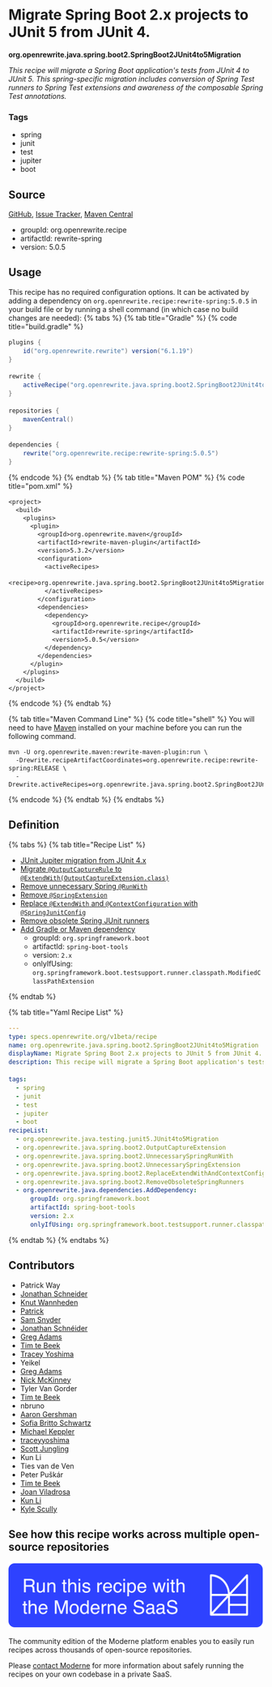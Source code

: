 # Migrate Spring Boot 2.x projects to JUnit 5 from JUnit 4.

**org.openrewrite.java.spring.boot2.SpringBoot2JUnit4to5Migration**

_This recipe will migrate a Spring Boot application's tests from JUnit 4 to JUnit 5. This spring-specific migration includes conversion of Spring Test runners to Spring Test extensions and awareness of the composable Spring Test annotations._

### Tags

* spring
* junit
* test
* jupiter
* boot

## Source

[GitHub](https://github.com/openrewrite/rewrite-spring/blob/main/src/main/resources/META-INF/rewrite/spring-boot-24.yml), [Issue Tracker](https://github.com/openrewrite/rewrite-spring/issues), [Maven Central](https://central.sonatype.com/artifact/org.openrewrite.recipe/rewrite-spring/5.0.5/jar)

* groupId: org.openrewrite.recipe
* artifactId: rewrite-spring
* version: 5.0.5


## Usage

This recipe has no required configuration options. It can be activated by adding a dependency on `org.openrewrite.recipe:rewrite-spring:5.0.5` in your build file or by running a shell command (in which case no build changes are needed): 
{% tabs %}
{% tab title="Gradle" %}
{% code title="build.gradle" %}
```groovy
plugins {
    id("org.openrewrite.rewrite") version("6.1.19")
}

rewrite {
    activeRecipe("org.openrewrite.java.spring.boot2.SpringBoot2JUnit4to5Migration")
}

repositories {
    mavenCentral()
}

dependencies {
    rewrite("org.openrewrite.recipe:rewrite-spring:5.0.5")
}
```
{% endcode %}
{% endtab %}
{% tab title="Maven POM" %}
{% code title="pom.xml" %}
```markup
<project>
  <build>
    <plugins>
      <plugin>
        <groupId>org.openrewrite.maven</groupId>
        <artifactId>rewrite-maven-plugin</artifactId>
        <version>5.3.2</version>
        <configuration>
          <activeRecipes>
            <recipe>org.openrewrite.java.spring.boot2.SpringBoot2JUnit4to5Migration</recipe>
          </activeRecipes>
        </configuration>
        <dependencies>
          <dependency>
            <groupId>org.openrewrite.recipe</groupId>
            <artifactId>rewrite-spring</artifactId>
            <version>5.0.5</version>
          </dependency>
        </dependencies>
      </plugin>
    </plugins>
  </build>
</project>
```
{% endcode %}
{% endtab %}

{% tab title="Maven Command Line" %}
{% code title="shell" %}
You will need to have [Maven](https://maven.apache.org/download.cgi) installed on your machine before you can run the following command.

```shell
mvn -U org.openrewrite.maven:rewrite-maven-plugin:run \
  -Drewrite.recipeArtifactCoordinates=org.openrewrite.recipe:rewrite-spring:RELEASE \
  -Drewrite.activeRecipes=org.openrewrite.java.spring.boot2.SpringBoot2JUnit4to5Migration
```
{% endcode %}
{% endtab %}
{% endtabs %}

## Definition

{% tabs %}
{% tab title="Recipe List" %}
* [JUnit Jupiter migration from JUnit 4.x](../../../java/testing/junit5/junit4to5migration.md)
* [Migrate `@OutputCaptureRule` to `@ExtendWith(OutputCaptureExtension.class)`](../../../java/spring/boot2/outputcaptureextension.md)
* [Remove unnecessary Spring `@RunWith`](../../../java/spring/boot2/unnecessaryspringrunwith.md)
* [Remove `@SpringExtension`](../../../java/spring/boot2/unnecessaryspringextension.md)
* [Replace `@ExtendWith` and `@ContextConfiguration` with `@SpringJunitConfig`](../../../java/spring/boot2/replaceextendwithandcontextconfiguration.md)
* [Remove obsolete Spring JUnit runners](../../../java/spring/boot2/removeobsoletespringrunners.md)
* [Add Gradle or Maven dependency](../../../java/dependencies/adddependency.md)
  * groupId: `org.springframework.boot`
  * artifactId: `spring-boot-tools`
  * version: `2.x`
  * onlyIfUsing: `org.springframework.boot.testsupport.runner.classpath.ModifiedClassPathExtension`

{% endtab %}

{% tab title="Yaml Recipe List" %}
```yaml
---
type: specs.openrewrite.org/v1beta/recipe
name: org.openrewrite.java.spring.boot2.SpringBoot2JUnit4to5Migration
displayName: Migrate Spring Boot 2.x projects to JUnit 5 from JUnit 4.
description: This recipe will migrate a Spring Boot application's tests from JUnit 4 to JUnit 5. This spring-specific migration includes conversion of Spring Test runners to Spring Test extensions and awareness of the composable Spring Test annotations.

tags:
  - spring
  - junit
  - test
  - jupiter
  - boot
recipeList:
  - org.openrewrite.java.testing.junit5.JUnit4to5Migration
  - org.openrewrite.java.spring.boot2.OutputCaptureExtension
  - org.openrewrite.java.spring.boot2.UnnecessarySpringRunWith
  - org.openrewrite.java.spring.boot2.UnnecessarySpringExtension
  - org.openrewrite.java.spring.boot2.ReplaceExtendWithAndContextConfiguration
  - org.openrewrite.java.spring.boot2.RemoveObsoleteSpringRunners
  - org.openrewrite.java.dependencies.AddDependency:
      groupId: org.springframework.boot
      artifactId: spring-boot-tools
      version: 2.x
      onlyIfUsing: org.springframework.boot.testsupport.runner.classpath.ModifiedClassPathExtension

```
{% endtab %}
{% endtabs %}

## Contributors
* Patrick Way
* [Jonathan Schneider](mailto:jkschneider@gmail.com)
* [Knut Wannheden](mailto:knut@moderne.io)
* [Patrick](mailto:patway99@gmail.com)
* [Sam Snyder](mailto:sam@moderne.io)
* [Jonathan Schnéider](mailto:jkschneider@gmail.com)
* [Greg Adams](mailto:gadams@gmail.com)
* [Tim te Beek](mailto:tim.te.beek@jdriven.com)
* [Tracey Yoshima](mailto:tracey.yoshima@gmail.com)
* Yeikel
* [Greg Adams](mailto:greg@moderne.io)
* [Nick McKinney](mailto:mckinneynicholas@gmail.com)
* Tyler Van Gorder
* [Tim te Beek](mailto:tim@moderne.io)
* nbruno
* [Aaron Gershman](mailto:aegershman@gmail.com)
* [Sofia Britto Schwartz](mailto:sofia.b.schwartz@gmail.com)
* [Michael Keppler](mailto:bananeweizen@gmx.de)
* [traceyyoshima](mailto:tracey.yoshima@gmail.com)
* [Scott Jungling](mailto:scott.jungling@gmail.com)
* Kun Li
* Ties van de Ven
* Peter Puškár
* [Tim te Beek](mailto:timtebeek@gmail.com)
* [Joan Viladrosa](mailto:joan@moderne.io)
* [Kun Li](mailto:kun@moderne.io)
* [Kyle Scully](mailto:scullykns@gmail.com)


## See how this recipe works across multiple open-source repositories

[![Moderne Link Image](/.gitbook/assets/ModerneRecipeButton.png)](https://app.moderne.io/recipes/org.openrewrite.java.spring.boot2.SpringBoot2JUnit4to5Migration)

The community edition of the Moderne platform enables you to easily run recipes across thousands of open-source repositories.

Please [contact Moderne](https://moderne.io/product) for more information about safely running the recipes on your own codebase in a private SaaS.
